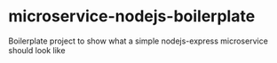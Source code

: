 # microservice-nodejs-boilerplate
Boilerplate project to show what a simple nodejs-express microservice should look like
